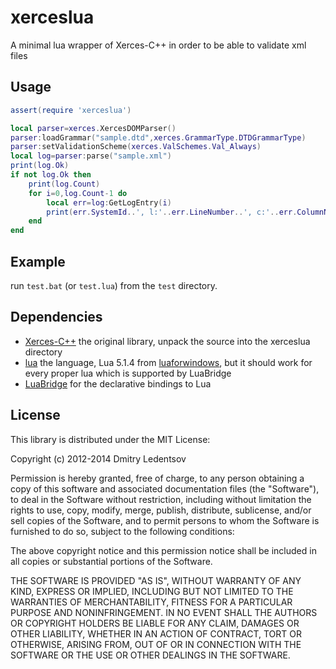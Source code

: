 xerceslua
=========

A minimal lua wrapper of Xerces-C++ in order to be able to validate xml files

Usage
-----

````lua
assert(require 'xerceslua')

local parser=xerces.XercesDOMParser()
parser:loadGrammar("sample.dtd",xerces.GrammarType.DTDGrammarType)
parser:setValidationScheme(xerces.ValSchemes.Val_Always)
local log=parser:parse("sample.xml")
print(log.Ok)
if not log.Ok then
	print(log.Count)
	for i=0,log.Count-1 do
		local err=log:GetLogEntry(i)
		print(err.SystemId..', l:'..err.LineNumber..', c:'..err.ColumnNumber..', e:'..err.Message,err.LogType)
	end
end
````

Example
-------

run `test.bat` (or `test.lua`) from the `test` directory.

Dependencies
------------

 * [Xerces-C++](http://xerces.apache.org/xerces-c/) the original library, unpack the source into the xerceslua directory
 * [lua](http://www.lua.org/) the language, Lua 5.1.4 from [luaforwindows](http://code.google.com/p/luaforwindows/), but it should work for every proper lua which is supported by LuaBridge
 * [LuaBridge](https://github.com/vinniefalco/LuaBridge) for the declarative bindings to Lua

License
-------

This library is distributed under the MIT License:

Copyright (c) 2012-2014 Dmitry Ledentsov

Permission is hereby granted, free of charge, to any person
obtaining a copy of this software and associated documentation
files (the "Software"), to deal in the Software without
restriction, including without limitation the rights to use,
copy, modify, merge, publish, distribute, sublicense, and/or sell
copies of the Software, and to permit persons to whom the
Software is furnished to do so, subject to the following
conditions:

The above copyright notice and this permission notice shall be
included in all copies or substantial portions of the Software.

THE SOFTWARE IS PROVIDED "AS IS", WITHOUT WARRANTY OF ANY KIND,
EXPRESS OR IMPLIED, INCLUDING BUT NOT LIMITED TO THE WARRANTIES
OF MERCHANTABILITY, FITNESS FOR A PARTICULAR PURPOSE AND
NONINFRINGEMENT. IN NO EVENT SHALL THE AUTHORS OR COPYRIGHT
HOLDERS BE LIABLE FOR ANY CLAIM, DAMAGES OR OTHER LIABILITY,
WHETHER IN AN ACTION OF CONTRACT, TORT OR OTHERWISE, ARISING
FROM, OUT OF OR IN CONNECTION WITH THE SOFTWARE OR THE USE OR
OTHER DEALINGS IN THE SOFTWARE.
